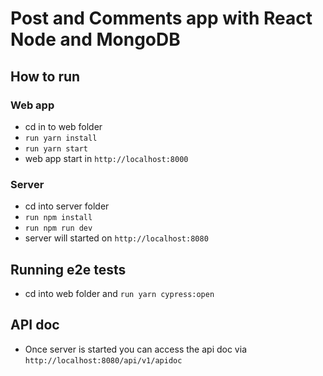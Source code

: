 # Post and Comments app with React Node and MongoDB

## How to run

### Web app
 - cd in to web folder
 - ```run yarn install```
 - ```run yarn start```
 - web app start in ```http://localhost:8000```
### Server
 - cd into server folder
 - ```run npm install```
 - ```run npm run dev```
 - server will started on ```http://localhost:8080```

## Running  e2e tests
 - cd into web folder and ```run yarn cypress:open```

## API doc   
 - Once server is started you can access the api doc via ```http://localhost:8080/api/v1/apidoc```